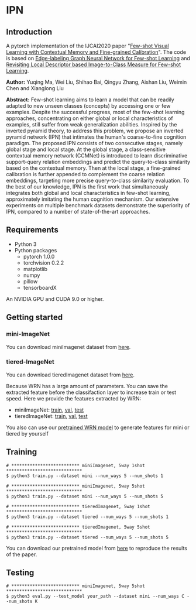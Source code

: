 # IPN
## Introduction
A pytorch implementation of the IJCAI2020 paper "[Few-shot Visual Learning with Contextual Memory and Fine-grained Calibration](http://static.ijcai.org/2020-accepted_papers.html)". The code is based on [Edge-labeling Graph Neural Network for Few-shot Learning](https://github.com/khy0809/fewshot-egnn) and [Revisiting Local Descriptor based Image-to-Class Measure for Few-shot Learning](https://github.com/WenbinLee/DN4).

**Author:** Yuqing Ma, Wei Liu, Shihao Bai, Qingyu Zhang, Aishan Liu, Weimin Chen and Xianglong Liu

**Abstract:** Few-shot learning aims to learn a model that can be readily adapted to new unseen classes (concepts) by accessing one or few examples. Despite the successful progress, most of the few-shot learning approaches, concentrating on either global or local characteristics of examples, still suffer from weak generalization abilities. Inspired by the inverted pyramid theory, to address this problem, we propose an inverted pyramid network (IPN) that intimates the human's coarse-to-fine cognition paradigm. The proposed IPN consists of two consecutive stages, namely global stage and local stage. At the global stage, a class-sensitive contextual memory network (CCMNet) is introduced to learn discriminative support-query relation embeddings and predict the query-to-class similarity based on the contextual memory. Then at the local stage, a fine-grained calibration is further appended to complement the coarse relation embeddings, targeting more precise query-to-class similarity evaluation. To the best of our knowledge, IPN is the first work that simultaneously integrates both global and local characteristics in few-shot learning, approximately imitating the human cognition mechanism. Our extensive experiments on multiple benchmark datasets demonstrate the superiority of IPN, compared to a number of state-of-the-art approaches.

## Requirements
* Python 3
* Python packages
  - pytorch 1.0.0
  - torchvision 0.2.2
  - matplotlib
  - numpy
  - pillow
  - tensorboardX

An NVIDIA GPU and CUDA 9.0 or higher. 

## Getting started
### mini-ImageNet
You can download miniImagenet dataset from [here](https://drive.google.com/drive/folders/15WuREBvhEbSWo4fTr1r-vMY0C_6QWv4w).

### tiered-ImageNet
You can download tieredImagenet dataset from [here](https://drive.google.com/file/d/1g1aIDy2Ar_MViF2gDXFYDBTR-HYecV07/view?usp=drive_open).


Because WRN has a large amount of parameters. You can save the extracted feature before the classifaction layer to increase train or test speed. Here we provide the features extracted by WRN:
* miniImageNet: [train](https://drive.google.com/file/d/1uJ5-NhdDkdkqRhyrQoXKgkqoLt3BqWSC/view?usp=sharing), [val](https://drive.google.com/file/d/1p_6kalUR-a2so1yOGUn1DCAXL3ftgl-r/view?usp=sharing), [test](https://drive.google.com/file/d/1z69BN3ReZfSwpOt3P1l1LPDdqigKdsfT/view?usp=sharing)
* tieredImageNet: [train](https://drive.google.com/file/d/1dGtfL8EEplJmiXGgxmQNtI36FYKyp-XG/view?usp=sharing), [val](https://drive.google.com/file/d/1DQ-LsyWtFsi6oyTxnBa5nQrla6lY7x0M/view?usp=sharing), [test](https://drive.google.com/file/d/1dGtfL8EEplJmiXGgxmQNtI36FYKyp-XG/view?usp=sharing)

You also can use our [pretrained WRN model](https://drive.google.com/drive/folders/1o51s2F7_bpG2k6JOgE9loYtSRIdOH2qc) to generate features for mini or tiered by yourself

## Training
```
# ************************** miniImagenet, 5way 1shot  *****************************
$ python3 train.py --dataset mini --num_ways 5 --num_shots 1 

# ************************** miniImagenet, 5way 5shot *****************************
$ python3 train.py --dataset mini --num_ways 5 --num_shots 5 

# ************************** tieredImagenet, 5way 1shot *****************************
$ python3 train.py --dataset tiered --num_ways 5 --num_shots 1 

# ************************** tieredImagenet, 5way 5shot *****************************
$ python3 train.py --dataset tiered --num_ways 5 --num_shots 5 

```
You can download our pretrained model from [here](https://drive.google.com/drive/folders/1dsjQNAAcxa8e2WIHRYi5WxRiT2tqJkbR?usp=sharing) to reproduce the results of the paper.
## Testing
``` 
# ************************** miniImagenet, 5way 5shot *****************************
$ python3 eval.py --test_model your_path --dataset mini --num_ways C --num_shots K 

```
